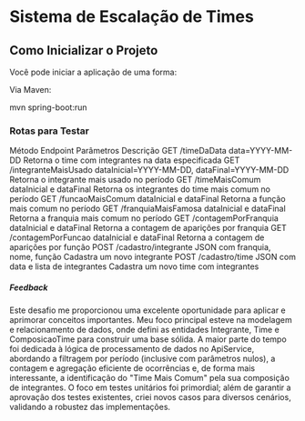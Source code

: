# Sistema de Escalação de Times

## Como Inicializar o Projeto
Você pode iniciar a aplicação de uma forma:

Via Maven:

mvn spring-boot:run

### Rotas para Testar
Método	Endpoint	Parâmetros	Descrição
GET	/timeDaData	data=YYYY-MM-DD	Retorna o time com integrantes na data especificada
GET	/integranteMaisUsado	dataInicial=YYYY-MM-DD, dataFinal=YYYY-MM-DD Retorna o integrante mais usado no período
GET	/timeMaisComum	dataInicial e dataFinal	Retorna os integrantes do time mais comum no período
GET	/funcaoMaisComum	dataInicial e dataFinal	Retorna a função mais comum no período
GET	/franquiaMaisFamosa	dataInicial e dataFinal	Retorna a franquia mais comum no período
GET	/contagemPorFranquia	dataInicial e dataFinal	Retorna a contagem de aparições por franquia
GET	/contagemPorFuncao	dataInicial e dataFinal	Retorna a contagem de aparições por função
POST	/cadastro/integrante	JSON com franquia, nome, função	Cadastra um novo integrante
POST	/cadastro/time	JSON com data e lista de integrantes	Cadastra um novo time com integrantes

##### Feedback

Este desafio me proporcionou uma excelente oportunidade para aplicar e aprimorar conceitos importantes. Meu foco principal esteve na modelagem e relacionamento de dados, onde defini as entidades Integrante, Time e ComposicaoTime para construir uma base sólida. A maior parte do tempo foi dedicada à lógica de processamento de dados no ApiService, abordando a filtragem por período (inclusive com parâmetros nulos), a contagem e agregação eficiente de ocorrências e, de forma mais interessante, a identificação do "Time Mais Comum" pela sua composição de integrantes. O foco em testes unitários foi primordial; além de garantir a aprovação dos testes existentes, criei novos casos para diversos cenários, validando a robustez das implementações.